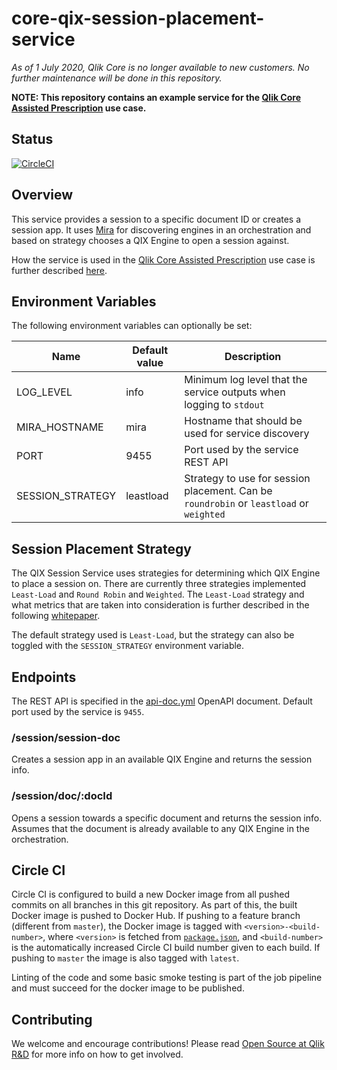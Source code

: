 # core-qix-session-placement-service

*As of 1 July 2020, Qlik Core is no longer available to new customers. No further maintenance will be done in this repository.*

**NOTE: This repository contains an example service for the [Qlik Core Assisted Prescription](https://github.com/qlik-oss/core-assisted-prescription) use case.**

## Status

[![CircleCI](https://circleci.com/gh/qlik-oss/core-qix-session-placement-service.svg?style=shield)](https://circleci.com/gh/qlik-oss/core-qix-session-placement-service)

## Overview

This service provides a session to a specific document ID or creates a session app. It uses [Mira](https://github.com/qlik-oss/mira) for discovering engines in an orchestration and based on strategy chooses a QIX Engine to open a session against.

How the service is used in the [Qlik Core Assisted Prescription](https://github.com/qlik-oss/core-assisted-prescription) use case is further described [here](https://github.com/qlik-oss/core-assisted-prescription/blob/master/docs/system-design/qix-engine-sessions.md).

## Environment Variables

The following environment variables can optionally be set:

| Name              | Default value           | Description |
| ------------------| ----------------------- | ----------- |
| LOG_LEVEL         | info                    | Minimum log level that the service outputs when logging to `stdout` |
| MIRA_HOSTNAME     | mira                    | Hostname that should be used for service discovery |
| PORT              | 9455                    | Port used by the service REST API |
| SESSION_STRATEGY  | leastload               | Strategy to use for session placement. Can be `roundrobin` or `leastload` or `weighted` |

## Session Placement Strategy

The QIX Session Service uses strategies for determining which QIX Engine to place a session on. There are currently three strategies implemented `Least-Load` and `Round Robin` and `Weighted`. The `Least-Load` strategy and what metrics that are taken into consideration is further described in the following [whitepaper](https://qlikcore.com/docs/tutorials/scalability/newspaper/).

The default strategy used is `Least-Load`, but the strategy can also be toggled with the `SESSION_STRATEGY` environment variable.

## Endpoints

The REST API is specified in the [api-doc.yml](./doc/api-doc.yml) OpenAPI document. Default port used by the service is `9455`.

### /session/session-doc

Creates a session app in an available QIX Engine and returns the session info.

### /session/doc/:docId

Opens a session towards a specific document and returns the session info. Assumes that the document is already available to any QIX Engine in the orchestration.

## Circle CI

Circle CI is configured to build a new Docker image from all pushed commits on all branches in this git repository. As part of this, the built Docker image is pushed to Docker Hub. If pushing to a feature branch (different from `master`), the Docker image is tagged with `<version>-<build-number>`, where `<version>` is fetched from [`package.json`](./package.json), and `<build-number>` is the automatically increased Circle CI build number given to each build. If pushing to `master` the image is also tagged with `latest`.

Linting of the code and some basic smoke testing is part of the job pipeline and must succeed for the docker image to be published.

## Contributing

We welcome and encourage contributions! Please read [Open Source at Qlik R&D](https://github.com/qlik-oss/open-source) for more info on how to get involved.
